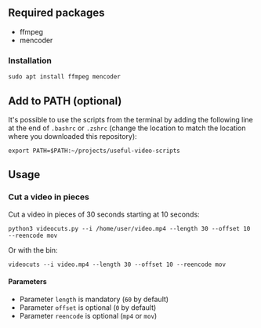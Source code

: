 ## Required packages

* ffmpeg
* mencoder

 ### Installation

    sudo apt install ffmpeg mencoder

## Add to PATH (optional)

It's possible to use the scripts from the terminal by adding the following line 
at the end of `.bashrc` or `.zshrc`  (change the location to match the location 
where you downloaded this repository):

    export PATH=$PATH:~/projects/useful-video-scripts

## Usage

### Cut a video in pieces

Cut a video in pieces of 30 seconds starting at 10 seconds:

    python3 videocuts.py --i /home/user/video.mp4 --length 30 --offset 10 --reencode mov

Or with the bin:

    videocuts --i video.mp4 --length 30 --offset 10 --reencode mov

#### Parameters

- Parameter `length` is mandatory (`60` by default)
- Parameter `offset` is optional (`0` by default)
- Parameter `reencode` is optional (`mp4` or `mov`)
